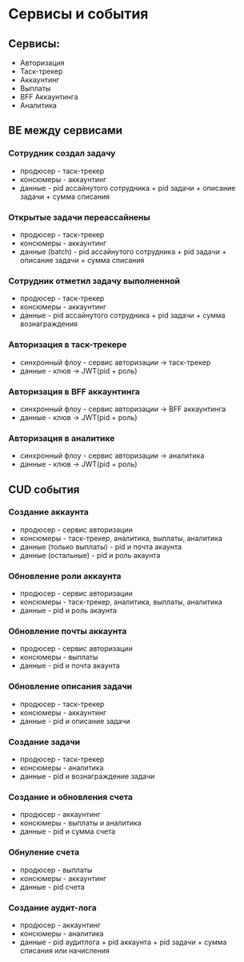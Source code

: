 # Сервисы и события

## Сервисы:

- Авторизация
- Таск-трекер
- Аккаунтинг
- Выплаты
- BFF Аккаунтинга
- Аналитика

## BE между сервисами
### Сотрудник создал задачу
* продюсер - таск-трекер
* консюмеры - аккаунтинг
* данные - pid ассайнутого сотрудника + pid задачи + описание задачи + сумма списания

### Открытые задачи переассайнены
* продюсер - таск-трекер
* консюмеры - аккаунтинг
* данные (batch) - pid ассайнутого сотрудника + pid задачи + описание задачи + сумма списания

### Cотрудник отметил задачу выполненной
* продюсер - таск-трекер
* консюмеры - аккаунтинг
* данные - pid ассайнутого сотрудника + pid задачи + сумма вознаграждения

### Авторизация в таск-трекере
* синхронный флоу - сервис авторизации -> таск-трекер
* данные - клюв -> JWT(pid + роль)

### Авторизация в BFF аккаунтинга
* синхронный флоу - сервис авторизации -> BFF аккаунтинга
* данные - клюв -> JWT(pid + роль)

### Авторизация в аналитике
* синхронный флоу - сервис авторизации -> аналитика
* данные - клюв -> JWT(pid + роль)


## CUD события
### Создание аккаунта
* продюсер - сервис авторизации
* консюмеры - таск-трекер, аналитика, выплаты, аналитика
* данные (только выплаты) - pid и почта акаунта
* данные (остальные) - pid и роль акаунта

### Обновление роли аккаунта
* продюсер - сервис авторизации
* консюмеры - таск-трекер, аналитика, выплаты, аналитика
* данные - pid и роль акаунта

### Обновление почты аккаунта
* продюсер - сервис авторизации
* консюмеры - выплаты
* данные - pid и почта акаунта

### Обновление описания задачи
* продюсер - таск-трекер
* консюмеры - аккаунтинг
* данные - pid и описание задачи

### Создание задачи
* продюсер - таск-трекер
* консюмеры - аналитика
* данные - pid и вознаграждение задачи

### Создание и обновления счета
* продюсер - аккаунтинг
* консюмеры - выплаты и аналитика
* данные - pid и сумма счета

### Обнуление счета
* продюсер - выплаты
* консюмеры - аккаунтинг
* данные - pid счета

### Создание аудит-лога
* продюсер - аккаунтинг
* консюмеры - аналитика
* данные - pid аудитлога + pid аккаунта + pid задачи + сумма списания или начисления

